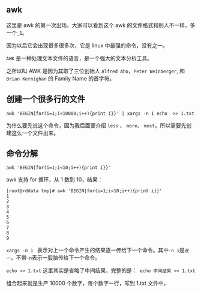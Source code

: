 ## awk
这里是 awk 的第一次出场，大家可以看到这个 awk 的文件格式和别人不一样，多一个`_1`。

因为以后它会出现很多很多次，它是 linux 中最强的命令，没有之一。

`AWK` 是一种处理文本文件的语言，是一个强大的文本分析工具。

之所以叫 AWK 是因为其取了三位创始人 `Alfred Aho`，`Peter Weinberger`, 和 `Brian Kernighan` 的 Family Name 的首字符。

## 创建一个很多行的文件
```
awk 'BEGIN{for(i=1;i<10000;i++){print i}}' | xargs -n 1 echo  >> 1.txt
```

为什么要先说这个命令，因为我后面要介绍 `less` 、 `more`、 `most`，所以需要先创建这么一个文件出来。


## 命令分解
```
awk 'BEGIN{for(i=1;i<10;i++){print i}}'
```
awk 支持 for 循环，从 1 数到 10，结果：
```
[root@rddata tmp]# awk 'BEGIN{for(i=1;i<10;i++){print i}}'
1
2
3
4
5
6
7
8
9
```

`xargs -n 1 ` 表示对上一个命令产生的结果逐一传给下一个命令。其中`-n 1`是`逐一`，不带`-n`表示一股脑传给下一个命令。

`echo >> 1.txt` 这里其实是省略了中间结果，完整的是：` echo 中间结果 >> 1.txt`

组合起来就是生产 10000 个数字，每个数字一行，写到 1.txt 文件中。

